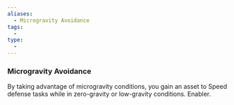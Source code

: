 ```yaml
---
aliases:
  - Microgravity Avoidance
tags:
  - 
type:
  - 
---
```

### Microgravity Avoidance

By taking advantage of microgravity conditions, you gain an asset to Speed defense tasks while in zero-gravity or low-gravity conditions. Enabler.